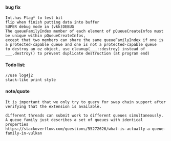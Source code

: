 #### bug fix
    Int.has Flag* to test bit
    flip when finish putting data into buffer
    SUPER debug mode in (vkk)DEBUG
    The queueFamilyIndex member of each element of pQueueCreateInfos must be unique within pQueueCreateInfos, 
    except that two members can share the same queueFamilyIndex if one is a protected-capable queue and one is not a protected-capable queue
    to destroy an oz object, use cleanup(___::destroy) instead of ___.destroy() to prevent duplicate destruction (at program end)
    
#### Todo list: 
    //use log4j2
    stack-like print style
    
#### note/quote
    It is important that we only try to query for swap chain support after verifying that the extension is available.
    
    different threads can submit work to different queues simultaneously.
    A queue family just describes a set of queues with identical properties
    https://stackoverflow.com/questions/55272626/what-is-actually-a-queue-family-in-vulkan
    